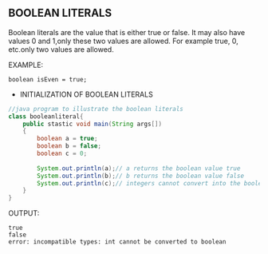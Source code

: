 ## BOOLEAN LITERALS

Boolean literals are the value that is either true or false. It may also have values 0 and 1,only these two values are allowed.
For example true, 0, etc.only two values are allowed.

EXAMPLE:
```
boolean isEven = true;  
```
* INITIALIZATION OF BOOLEAN LITERALS
```java
//java program to illustrate the boolean literals
class booleanliteral{
    public stastic void main(String args[])
    {
        boolean a = true;
        boolean b = false;
        boolean c = 0;
 
        System.out.println(a);// a returns the boolean value true
        System.out.println(b);// b returns the boolean value false 
        System.out.println(c);// integers cannot convert into the boolean 
    }
}
```
OUTPUT:
```
true
false
error: incompatible types: int cannot be converted to boolean
```



